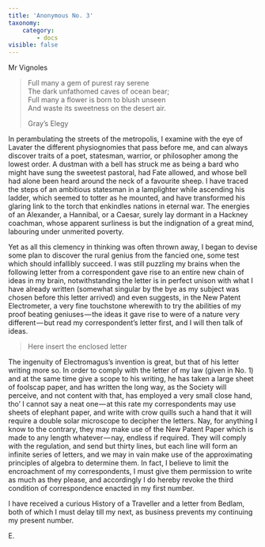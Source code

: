 ```yaml
---
title: 'Anonymous No. 3'
taxonomy:
    category:
        - docs
visible: false
---
```


<div class="author">Mr Vignoles</div>

> Full many a gem of purest ray serene  
> The dark unfathomed caves of ocean bear;  
> Full many a flower is born to blush unseen  
> And waste its sweetness on the desert air.
> 
> Gray’s Elegy

In perambulating the streets of the metropolis, I examine with the eye of Lavater the different physiognomies that pass before me, and can always discover traits of a poet, statesman, warrior, or philosopher among the lowest order. A dustman with a bell has struck me as being a bard who might have sung the sweetest pastoral, had Fate allowed, and whose bell had alone been heard around the neck of a favourite sheep. I have traced the steps of an ambitious statesman in a lamplighter while ascending his ladder, which seemed to totter as he mounted, and have transformed his glaring link to the torch that enkindles nations in eternal war. The energies of an Alexander, a Hannibal, or a Caesar, surely lay dormant in a Hackney coachman, whose apparent surliness is but the indignation of a great mind, labouring under unmerited poverty.

Yet as all this clemency in thinking was often thrown away, I began to devise some plan to discover the rural genius from the fancied one, some test which should infallibly succeed. I was still puzzling my brains when the following letter from a correspondent gave rise to an entire new chain of ideas in my brain, notwithstanding the letter is in perfect unison with what I have already written (somewhat singular by the bye as my subject was chosen before this letter arrived) and even suggests, in the New Patent Electrometer, a very fine touchstone wherewith to try the abilities of my proof beating geniuses — the ideas it gave rise to were of a nature very different — but read my correspondent’s letter first, and I will then talk of ideas.

> Here insert the enclosed letter

The ingenuity of Electromagus’s invention is great, but that of his letter writing more so. In order to comply with the letter of my law (given in No. 1) and at the same time give a scope to his writing, he has taken a large sheet of foolscap paper, and has written the long way, as the Society will perceive, and not content with that, has employed a very small close hand, tho’ I cannot say a neat one — at this rate my correspondents may use sheets of elephant paper, and write with crow quills such a hand that it will require a double solar microscope to decipher the letters. Nay, for anything I know to the contrary, they may make use of the New Patent Paper which is made to any length whatever — nay, endless if required. They will comply with the regulation, and send but thirty lines, but each line will form an infinite series of letters, and we may in vain make use of the approximating principles of algebra to determine them.  In fact, I believe to limit the encroachment of my correspondents, I must give them permission to write as much as they please, and accordingly I do hereby revoke the third condition of correspondence enacted in my first number.

I have received a curious History of a Traveller and a letter from Bedlam, both of which I must delay till my next, as business prevents my continuing my present number.  

E. 